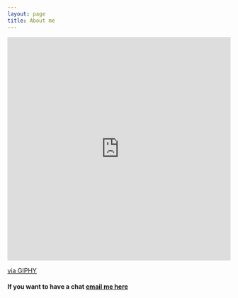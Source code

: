 ```yaml
---
layout: page
title: About me
---
```


<div style="width:100%;height:0;padding-bottom:100%;position:relative;"><iframe src="https://giphy.com/embed/l3nWhI38IWDofyDrW" width="100%" height="100%" style="position:absolute" frameBorder="0" class="giphy-embed" allowFullScreen></iframe></div><p><a href="https://giphy.com/gifs/thinking-l3nWhI38IWDofyDrW">via GIPHY</a></p>


<h4>If you want to have a chat <a href="mailto:hello@margogantner.com">email me here</a></h4>